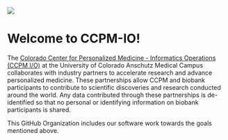 <img src="https://raw.githubusercontent.com/ccpm-io/.github/profile/images/cu-anschutz-medical-campus.svg?raw=true">

# Welcome to CCPM-IO!

The [Colorado Center for Personalized Medicine - Informatics Operations (CCPM I/O)](https://medschool.cuanschutz.edu/cobiobank/investigators-industry-partners/tis) at the University of Colorado Anschutz Medical Campus collaborates with industry partners to accelerate research and advance personalized medicine.
These partnerships allow CCPM and biobank participants to contribute to scientific discoveries and research conducted around the world.
Any data contributed through these partnerships is de-identified so that no personal or identifying information on biobank participants is shared.

This GitHub Organization includes our software work towards the goals mentioned above.
